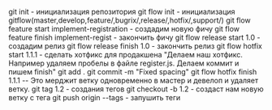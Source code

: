 git init - инициализация репозитория
git flow init - инициализация gitflow(master,develop,feature/,bugrix/,release/,hotfix/,support/)
git flow feature start implement-registration - создадим новую фичу
git flow feature finish implement-regist - закончить фичу
git flow release start 1.0 - создадим релиз
git flow release finish 1.0 - закончить релиз
git flow hotfix start 1.1.1 - сделать хотфикс для продакшена
"Делаем наш хотфикс. Например удаляем пробелы в файле register.js. Делаем коммит и пишем finish"
git add .
git commit -m "Fixed spacing"
git flow hotfix finish 1.1.1 -- Это мерджит ветку одновременно в мастер и девелоп и удаляет ветку.
git tag 1.2 - создания тегов
git checkout -b 1.2  - создаст нам новую ветку с тега
git push origin --tags - запушить теги